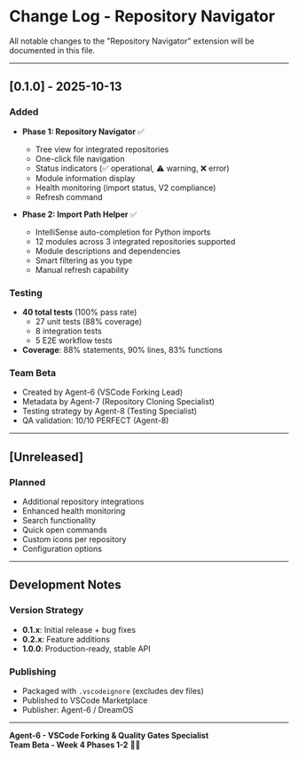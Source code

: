 # Change Log - Repository Navigator

All notable changes to the "Repository Navigator" extension will be documented in this file.

---

## [0.1.0] - 2025-10-13

### Added
- **Phase 1: Repository Navigator** ✅
  - Tree view for integrated repositories
  - One-click file navigation
  - Status indicators (✅ operational, ⚠️ warning, ❌ error)
  - Module information display
  - Health monitoring (import status, V2 compliance)
  - Refresh command

- **Phase 2: Import Path Helper** ✅
  - IntelliSense auto-completion for Python imports
  - 12 modules across 3 integrated repositories supported
  - Module descriptions and dependencies
  - Smart filtering as you type
  - Manual refresh capability

### Testing
- **40 total tests** (100% pass rate)
  - 27 unit tests (88% coverage)
  - 8 integration tests
  - 5 E2E workflow tests
- **Coverage**: 88% statements, 90% lines, 83% functions

### Team Beta
- Created by Agent-6 (VSCode Forking Lead)
- Metadata by Agent-7 (Repository Cloning Specialist)
- Testing strategy by Agent-8 (Testing Specialist)
- QA validation: 10/10 PERFECT (Agent-8)

---

## [Unreleased]

### Planned
- Additional repository integrations
- Enhanced health monitoring
- Search functionality
- Quick open commands
- Custom icons per repository
- Configuration options

---

## Development Notes

### Version Strategy
- **0.1.x**: Initial release + bug fixes
- **0.2.x**: Feature additions
- **1.0.0**: Production-ready, stable API

### Publishing
- Packaged with `.vscodeignore` (excludes dev files)
- Published to VSCode Marketplace
- Publisher: Agent-6 / DreamOS

---

**Agent-6 - VSCode Forking & Quality Gates Specialist**  
**Team Beta - Week 4 Phases 1-2** 🐝✨

